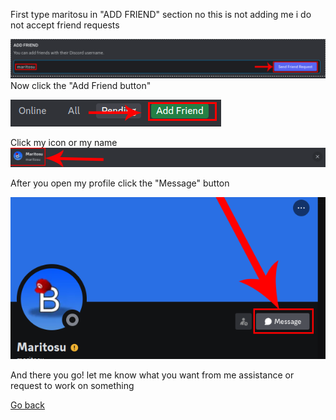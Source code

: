 First type maritosu in "ADD FRIEND" section no this is not adding me i do not accept friend requests

![](images/discord-t1.png)
Now click the "Add Friend button"

![](images/discord-t2.png)

Click my icon or my name
![](images/discord-t3.png)

After you open my profile click the "Message" button

![](images/discord-t4.png)

And there you go! let me know what you want from me assistance or request to work on something

[Go back](https://github.com/1nhp)